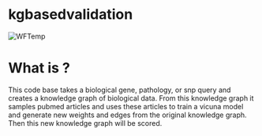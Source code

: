 # kgbasedvalidation

![WFTemp](https://github.com/collaborativebioinformatics/kgbasedvalidation/assets/71843044/f048b14d-ce45-4257-8618-4f156ff48005)


# What is <this software>?

This code base takes a biological gene, pathology, or snp query and creates a 
knowledge graph of biological data. From this knowledge graph it samples pubmed
articles and uses these articles to train a vicuna model and generate new weights
and edges from the original knowledge graph. Then this new knowledge graph will be scored.
